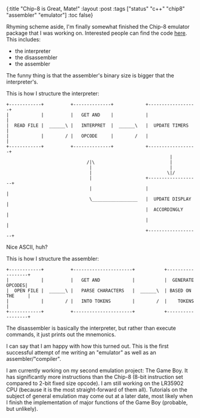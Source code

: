 {:title "Chip-8 is Great, Mate!"
 :layout :post
 :tags  ["status" "c++" "chip8" "assembler" "emulator"]
 :toc false}

Rhyming scheme aside, I'm finally somewhat finished the Chip-8 emulator package
that I was working on. Interested people can find the code [here][0]. This
includes:

- the interpreter
- the disassembler
- the assembler

The funny thing is that the assembler's binary size is bigger that the
interpreter's.

This is how I structure the interpreter:

```
+------------+          +--------------+            +------------------+
|            |          |   GET AND    |            |                  |
|  READ FILE |  ______\ |   INTERPRET  |  ______\   |  UPDATE TIMERS   |
|            |        / |   OPCODE     |        /   |                  |
+------------+          +--------------+            +------------------+
                                                             |
                              /|\                            |
                               |                             |
                               |                            \|/
                               |                    +-------------------+
                               |                    |                   |
                               \_________________   |  UPDATE DISPLAY   |
                                                    |  ACCORDINGLY      |
                                                    |                   |
                                                    +-------------------+
```

Nice ASCII, huh?

This is how I structure the assembler:

```
+------------+          +----------------------+           +------------------+
|            |          |   GET AND            |           |  GENERATE OPCODES|
|  OPEN FILE |  ______\ |   PARSE CHARACTERS   |  ______\  | BASED ON THE     |
|            |        / |   INTO TOKENS        |        /  |    TOKENS        |
+------------+          +----------------------+           +------------------+
```

The disassembler is basically the interpreter, but rather than execute commands,
it just prints out the mnemonics.

I can say that I am happy with how this turned out. This is the first successful
attempt of me writing an "emulator" as well as an assembler/"compiler".

I am currently working on my second emulation project: The Game Boy. It has
significantly more instructions than the Chip-8 (8-bit instruction set compared
to 2-bit fixed size opcode). I am still working on the LR35902 CPU (because it
is the most straight-forward of them all). Tutorials on the subject of general
emulation may come out at a later date, most likely when I finish the
implementation of major functions of the Game Boy (probable, but unlikely).

[0]: https://github.com/chuck-sys/chip-8-tools/
